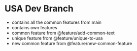 # USA Dev Branch

- contains all the common features from main
- contains own features
- common feature from @feature/add-common-text
- unique feature from @feature/unique-to-usa
- new common feature from @feature/new-common-feature
